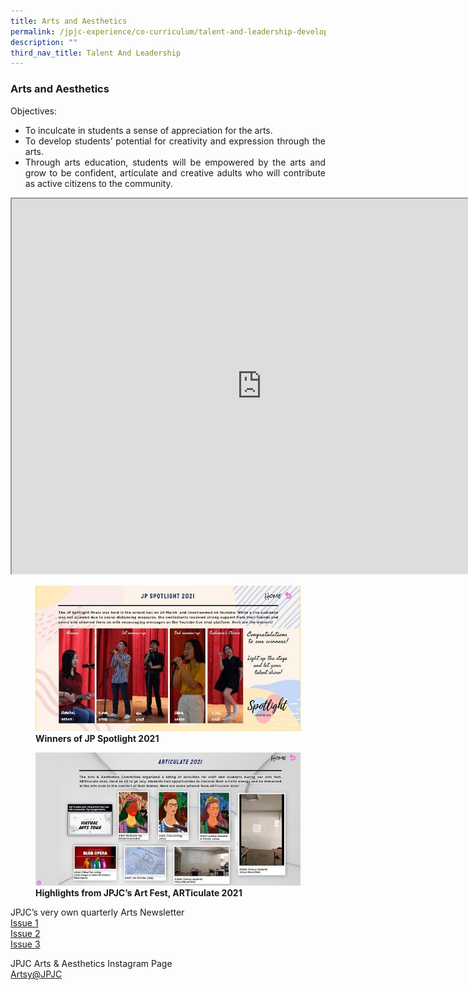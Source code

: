 ```yaml
---
title: Arts and Aesthetics
permalink: /jpjc-experience/co-curriculum/talent-and-leadership-development-programme/arts-and-aesthetics/
description: ""
third_nav_title: Talent And Leadership
---
```

### **Arts and Aesthetics**
<div align=justify>
<p>
Objectives:
<ul>
	<li>To inculcate in students a sense of appreciation for the arts.</li>
	<li>To develop students’ potential for creativity and expression through the arts.</li>
	<li>Through arts education, students will be empowered by the arts and grow to be confident, articulate and creative adults who will contribute as active citizens to the community.</li></ul>

<iframe src="https://docs.google.com/document/d/e/2PACX-1vSvFuwJ_CLt62qDf6VmuGqOQN4bBEuGEWB_k6HIGbZrKD6TdeHJS6udxEhdR-h8MH-Dr_lXCYxRBfds/pub?embedded=true" width=800px height=600px scrolling="no"></iframe>

<figure>
<img src="/images/JPSpotlight.jpg">
<figcaption><strong>Winners of JP Spotlight 2021</strong></figcaption>
</figure>

<figure>
<img src="/images/Articulate.jpg">
<figcaption><strong>Highlights from JPJC’s Art Fest, ARTiculate 2021</strong></figcaption>
	</figure>

<p>JPJC’s very own quarterly Arts Newsletter<br>
<a href="http://tinyurl.com/Artsyfacts-2021-1">Issue 1</a><br>
<a href="http://tinyurl.com/Artsyfacts-2021-2">Issue 2</a><br>
<a href="http://tinyurl.com/Artsyfacts-2021-3">Issue 3</a></p>

<p>
JPJC Arts & Aesthetics Instagram Page<br>
<a href="https://www.instagram.com/artsyjpjc/">Artsy@JPJC</a>
</div>